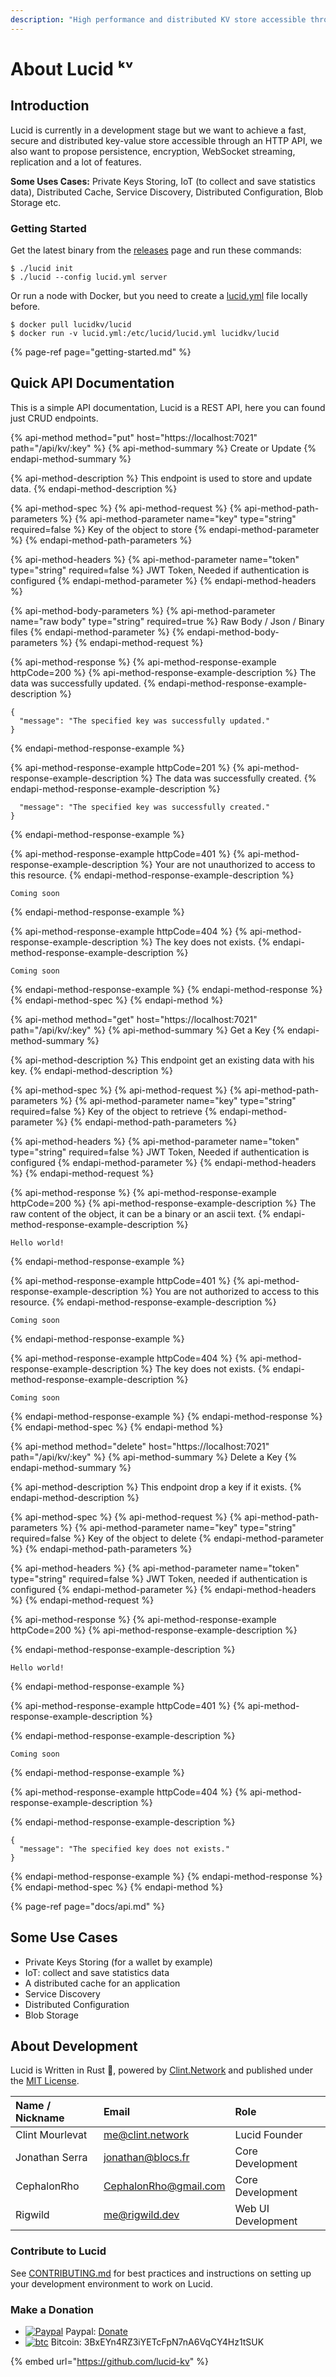 ```yaml
---
description: "High performance and distributed KV store accessible through an HTTP API. \U0001F980"
---
```


# About Lucid ᵏᵛ

## Introduction

Lucid is currently in a development stage but we want to achieve a fast, secure and distributed key-value store accessible through an HTTP API, we also want to propose persistence, encryption, WebSocket streaming, replication and a lot of features.

**Some Uses Cases:** Private Keys Storing, IoT \(to collect and save statistics data\), Distributed Cache, Service Discovery, Distributed Configuration, Blob Storage etc.

### Getting Started

Get the latest binary from the [releases](https://github.com/lucid-kv/lucid/releases) page and run these commands:

```text
$ ./lucid init
$ ./lucid --config lucid.yml server
```

Or run a node with Docker, but you need to create a [lucid.yml](https://github.com/lucid-kv/lucid/blob/master/.github/lucid.yml) file locally before.

```text
$ docker pull lucidkv/lucid
$ docker run -v lucid.yml:/etc/lucid/lucid.yml lucidkv/lucid
```

{% page-ref page="getting-started.md" %}

## Quick API Documentation

This is a simple API documentation, Lucid is a REST API, here you can found just CRUD endpoints.

{% api-method method="put" host="https://localhost:7021" path="/api/kv/:key" %}
{% api-method-summary %}
Create or Update
{% endapi-method-summary %}

{% api-method-description %}
This endpoint is used to store and update data.
{% endapi-method-description %}

{% api-method-spec %}
{% api-method-request %}
{% api-method-path-parameters %}
{% api-method-parameter name="key" type="string" required=false %}
Key of the object to store
{% endapi-method-parameter %}
{% endapi-method-path-parameters %}

{% api-method-headers %}
{% api-method-parameter name="token" type="string" required=false %}
JWT Token, Needed if authentication is configured
{% endapi-method-parameter %}
{% endapi-method-headers %}

{% api-method-body-parameters %}
{% api-method-parameter name="raw body" type="string" required=true %}
Raw Body / Json / Binary files
{% endapi-method-parameter %}
{% endapi-method-body-parameters %}
{% endapi-method-request %}

{% api-method-response %}
{% api-method-response-example httpCode=200 %}
{% api-method-response-example-description %}
The data was successfully updated.
{% endapi-method-response-example-description %}

```
{
  "message": "The specified key was successfully updated."
}
```
{% endapi-method-response-example %}

{% api-method-response-example httpCode=201 %}
{% api-method-response-example-description %}
The data was successfully created.
{% endapi-method-response-example-description %}

```
  "message": "The specified key was successfully created."
}
```
{% endapi-method-response-example %}

{% api-method-response-example httpCode=401 %}
{% api-method-response-example-description %}
Your are not unauthorized to access to this resource.
{% endapi-method-response-example-description %}

```
Coming soon
```
{% endapi-method-response-example %}

{% api-method-response-example httpCode=404 %}
{% api-method-response-example-description %}
The key does not exists.
{% endapi-method-response-example-description %}

```
Coming soon
```
{% endapi-method-response-example %}
{% endapi-method-response %}
{% endapi-method-spec %}
{% endapi-method %}

{% api-method method="get" host="https://localhost:7021" path="/api/kv/:key" %}
{% api-method-summary %}
Get a Key
{% endapi-method-summary %}

{% api-method-description %}
This endpoint get an existing data with his key.
{% endapi-method-description %}

{% api-method-spec %}
{% api-method-request %}
{% api-method-path-parameters %}
{% api-method-parameter name="key" type="string" required=false %}
Key of the object to retrieve
{% endapi-method-parameter %}
{% endapi-method-path-parameters %}

{% api-method-headers %}
{% api-method-parameter name="token" type="string" required=false %}
JWT Token, Needed if authentication is configured
{% endapi-method-parameter %}
{% endapi-method-headers %}
{% endapi-method-request %}

{% api-method-response %}
{% api-method-response-example httpCode=200 %}
{% api-method-response-example-description %}
The raw content of the object, it can be a binary or an ascii text.
{% endapi-method-response-example-description %}

```
Hello world!
```
{% endapi-method-response-example %}

{% api-method-response-example httpCode=401 %}
{% api-method-response-example-description %}
You are not authorized to access to this resource.
{% endapi-method-response-example-description %}

```
Coming soon
```
{% endapi-method-response-example %}

{% api-method-response-example httpCode=404 %}
{% api-method-response-example-description %}
The key does not exists.
{% endapi-method-response-example-description %}

```
Coming soon
```
{% endapi-method-response-example %}
{% endapi-method-response %}
{% endapi-method-spec %}
{% endapi-method %}

{% api-method method="delete" host="https://localhost:7021" path="/api/kv/:key" %}
{% api-method-summary %}
Delete a Key
{% endapi-method-summary %}

{% api-method-description %}
This endpoint drop a key if it exists.
{% endapi-method-description %}

{% api-method-spec %}
{% api-method-request %}
{% api-method-path-parameters %}
{% api-method-parameter name="key" type="string" required=false %}
Key of the object to delete
{% endapi-method-parameter %}
{% endapi-method-path-parameters %}

{% api-method-headers %}
{% api-method-parameter name="token" type="string" required=false %}
JWT Token, needed if authentication is configured
{% endapi-method-parameter %}
{% endapi-method-headers %}
{% endapi-method-request %}

{% api-method-response %}
{% api-method-response-example httpCode=200 %}
{% api-method-response-example-description %}

{% endapi-method-response-example-description %}

```
Hello world!
```
{% endapi-method-response-example %}

{% api-method-response-example httpCode=401 %}
{% api-method-response-example-description %}

{% endapi-method-response-example-description %}

```
Coming soon
```
{% endapi-method-response-example %}

{% api-method-response-example httpCode=404 %}
{% api-method-response-example-description %}

{% endapi-method-response-example-description %}

```
{
  "message": "The specified key does not exists."
}

```
{% endapi-method-response-example %}
{% endapi-method-response %}
{% endapi-method-spec %}
{% endapi-method %}

{% page-ref page="docs/api.md" %}

## Some Use Cases

* Private Keys Storing \(for a wallet by example\)
* IoT: collect and save statistics data
* A distributed cache for an application
* Service Discovery
* Distributed Configuration
* Blob Storage

## About Development

Lucid is Written in Rust 🦀, powered by [Clint.Network](https://twitter.com/clint_network) and published under the [MIT License](https://github.com/clintnetwork/lucid/blob/master/LICENSE.md).

| Name / Nickname | Email | Role |
| :--- | :--- | :--- |
| Clint Mourlevat | [me@clint.network](mailto:me@clint.network) | Lucid Founder |
| Jonathan Serra | [jonathan@blocs.fr](mailto:jonathan@blocs.fr) | Core Development |
| CephalonRho | [CephalonRho@gmail.com](mailto:CephalonRho@gmail.com) | Core Development |
| Rigwild | [me@rigwild.dev](mailto:me@rigwild.dev) | Web UI Development |

### Contribute to Lucid

See [CONTRIBUTING.md](https://github.com/lucid-kv/lucid/blob/master/CONTRIBUTING.md) for best practices and instructions on setting up your development environment to work on Lucid.

### Make a Donation

* [![Paypal](https://raw.githubusercontent.com/reek/anti-adblock-killer/gh-pages/images/paypal.png)](https://raw.githubusercontent.com/reek/anti-adblock-killer/gh-pages/images/paypal.png) Paypal: [Donate](http://paypal.me/clintnetwork)
* [![btc](https://raw.githubusercontent.com/reek/anti-adblock-killer/gh-pages/images/bitcoin.png)](https://raw.githubusercontent.com/reek/anti-adblock-killer/gh-pages/images/bitcoin.png) Bitcoin: 3BxEYn4RZ3iYETcFpN7nA6VqCY4Hz1tSUK

{% embed url="https://github.com/lucid-kv" %}

